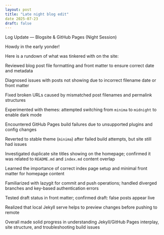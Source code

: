 ```yaml
---
layout: post 
title: "Late night blog edit" 
date 2025-07-23
draft: false 
---
```


Log Update — Blogsite & GitHub Pages (Night Session)

Howdy in the early yonder!

Here is a rundown of what was tinkered with on the site:


 Reviewed blog post file formatting and front matter to ensure correct date and metadata
 
 Diagnosed issues with posts not showing due to incorrect filename date or front matter
 
 Fixed broken URLs caused by mismatched post filenames and permalink structures
 
 Experimented with themes: attempted switching from `minima` to `midnight` to enable dark mode
 
 Encountered GitHub Pages build failures due to unsupported plugins and config changes
 
 Reverted to stable theme (`minima`) after failed build attempts, but site still had issues
 
 Investigated duplicate site titles showing on the homepage; confirmed it was related to `README.md` and `index.md` content overlap

 Learned the importance of correct index page setup and minimal front matter for homepage content
 
 Familiarized with lazygit for commit and push operations; handled diverged branches and key-based authentication errors
 
 Tested draft status in front matter; confirmed draft: false posts appear live
 
 Realized that local Jekyll serve helps to preview changes before pushing to remote
 
 Overall made solid progress in understanding Jekyll/GitHub Pages interplay, site structure, and troubleshooting build issues
 


